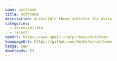 ```yaml
---
name: nottheme
title: nottheme
description: Accessible theme switcher for Astro
categories:
  - accessibility
  - recent
npmUrl: https://www.npmjs.com/package/nottheme
homepageUrl: https://github.com/NotNite/nottheme
badge: new
downloads: 53
---
```

